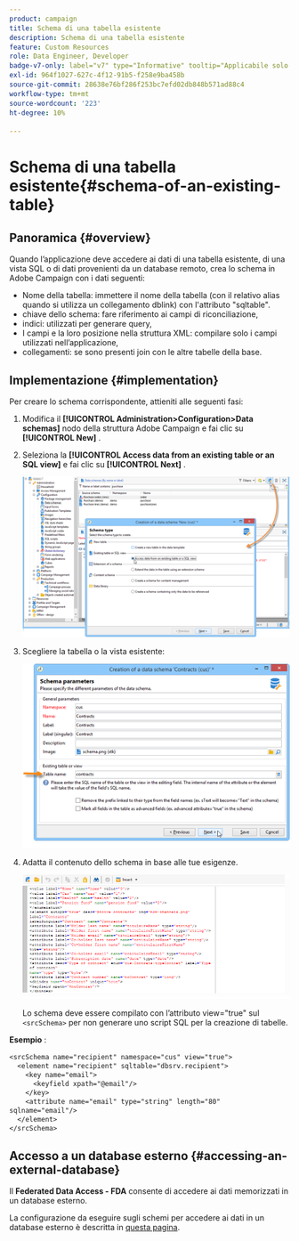 ```yaml
---
product: campaign
title: Schema di una tabella esistente
description: Schema di una tabella esistente
feature: Custom Resources
role: Data Engineer, Developer
badge-v7-only: label="v7" type="Informative" tooltip="Applicabile solo a Campaign Classic v7"
exl-id: 964f1027-627c-4f12-91b5-f258e9ba458b
source-git-commit: 28638e76bf286f253bc7efd02db848b571ad88c4
workflow-type: tm+mt
source-wordcount: '223'
ht-degree: 10%

---
```


# Schema di una tabella esistente{#schema-of-an-existing-table}

## Panoramica {#overview}

Quando l’applicazione deve accedere ai dati di una tabella esistente, di una vista SQL o di dati provenienti da un database remoto, crea lo schema in Adobe Campaign con i dati seguenti:

* Nome della tabella: immettere il nome della tabella (con il relativo alias quando si utilizza un collegamento dblink) con l&#39;attributo &quot;sqltable&quot;.
* chiave dello schema: fare riferimento ai campi di riconciliazione,
* indici: utilizzati per generare query,
* I campi e la loro posizione nella struttura XML: compilare solo i campi utilizzati nell’applicazione,
* collegamenti: se sono presenti join con le altre tabelle della base.

## Implementazione {#implementation}

Per creare lo schema corrispondente, attieniti alle seguenti fasi:

1. Modifica il **[!UICONTROL Administration>Configuration>Data schemas]** nodo della struttura Adobe Campaign e fai clic su **[!UICONTROL New]** .
1. Seleziona la **[!UICONTROL Access data from an existing table or an SQL view]** e fai clic su **[!UICONTROL Next]** .

   ![](assets/s_ncs_configuration_extand_a_schema.png)

1. Scegliere la tabella o la vista esistente:

   ![](assets/s_ncs_configuration_select_table.png)

1. Adatta il contenuto dello schema in base alle tue esigenze.

   ![](assets/s_ncs_configuration_view_create_schema.png)

   Lo schema deve essere compilato con l’attributo view=&quot;true&quot; sul `<srcSchema>` per non generare uno script SQL per la creazione di tabelle.

**Esempio** :

```
<srcSchema name="recipient" namespace="cus" view="true">
  <element name="recipient" sqltable="dbsrv.recipient">
    <key name="email">
      <keyfield xpath="@email"/>
    </key>   
    <attribute name="email" type="string" length="80" sqlname="email"/>
  </element>
</srcSchema>
```

## Accesso a un database esterno {#accessing-an-external-database}

Il **Federated Data Access - FDA** consente di accedere ai dati memorizzati in un database esterno.

La configurazione da eseguire sugli schemi per accedere ai dati in un database esterno è descritta in [questa pagina](../../installation/using/creating-data-schema.md).

